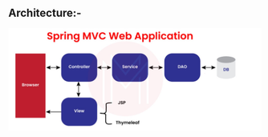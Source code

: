## Architecture:-
  ![this is an image](https://github.com/srinathsai/Student-Management-System-using-Spring-Thymeleaf/blob/main/2.jpg)
